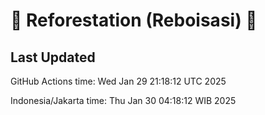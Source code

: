 
# 🌳 Reforestation (Reboisasi) 🌲

## Last Updated

GitHub Actions time: Wed Jan 29 21:18:12 UTC 2025

Indonesia/Jakarta time: Thu Jan 30 04:18:12 WIB 2025
